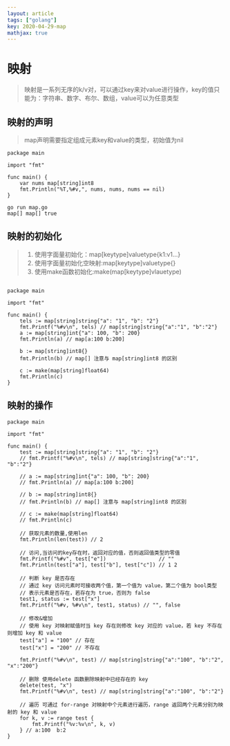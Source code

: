 ```yaml
---
layout: article
tags: ["golang"]
key: 2020-04-29-map
mathjax: true
---
```

<!--more-->
# 映射

> 映射是一系列无序的k/v对，可以通过key来对value进行操作，key的值只能为：字符串、数字、布尔、数组，value可以为任意类型

## 映射的声明

> map声明需要指定组成元素key和value的类型，初始值为nil

```golang
package main

import "fmt"

func main() {
	var nums map[string]int8
	fmt.Println("%T,%#v,", nums, nums, nums == nil)
}

go run map.go
map[] map[] true
```

## 映射的初始化

> 1. 使用字面量初始化：map[keytype]valuetype{k1:v1...}
> 2. 使用字面量初始化空映射:map[keytype]valuetype{}
> 3. 使用make函数初始化:make(map[keytype]vlauetype)

```golang

package main

import "fmt"

func main() {
	tels := map[string]string{"a": "1", "b": "2"}
	fmt.Printf("%#v\n", tels) // map[string]string{"a":"1", "b":"2"}
	a := map[string]int{"a": 100, "b": 200}
	fmt.Println(a) // map[a:100 b:200]

	b := map[string]int8{}
	fmt.Println(b) // map[] 注意与 map[string]int8 的区别

	c := make(map[string]float64)
	fmt.Println(c)
}
```

## 映射的操作

```golang
package main

import "fmt"

func main() {
	test := map[string]string{"a": "1", "b": "2"}
	// fmt.Printf("%#v\n", tels) // map[string]string{"a":"1", "b":"2"}

	// a := map[string]int{"a": 100, "b": 200}
	// fmt.Println(a) // map[a:100 b:200]

	// b := map[string]int8{}
	// fmt.Println(b) // map[] 注意与 map[string]int8 的区别

	// c := make(map[string]float64)
	// fmt.Println(c)

	// 获取元素的数量,使用len
	fmt.Println(len(test)) // 2

	// 访问,当访问的key存在时，返回对应的值，否则返回值类型的零值
	fmt.Printf("%#v", test["e"])                 // ""
	fmt.Println(test["a"], test["b"], test["c"]) // 1 2

	// 判断 key 是否存在
	// 通过 key 访问元素时可接收两个值，第一个值为 value，第二个值为 bool类型
	// 表示元素是否存在，若存在为 true，否则为 false
	test1, status := test["x"]
	fmt.Printf("%#v, %#v\n", test1, status) // "", false

	// 修改&增加
	// 使用 key 对映射赋值时当 key 存在则修改 key 对应的 value，若 key 不存在则增加 key 和 value
	test["a"] = "100" // 存在
	test["x"] = "200" // 不存在

	fmt.Printf("%#v\n", test) // map[string]string{"a":"100", "b":"2", "x":"200"}

	// 删除 使用delete 函数删除映射中已经存在的 key
	delete(test, "x")
	fmt.Printf("%#v\n", test) // map[string]string{"a":"100", "b":"2"}

	// 遍历 可通过 for-range 对映射中个元素进行遍历，range 返回两个元素分别为映射的 key 和 value
	for k, v := range test {
		fmt.Printf("%v:%v\n", k, v)
	} // a:100  b:2
}

```


